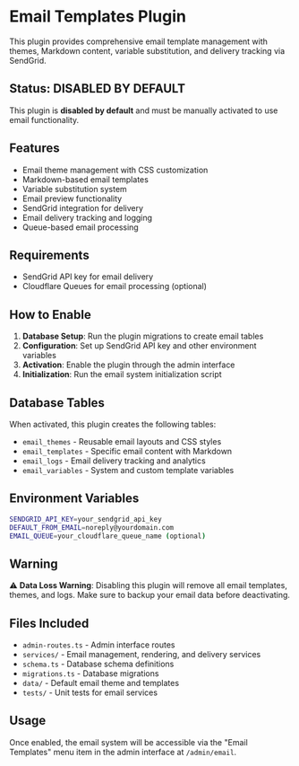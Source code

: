 # Email Templates Plugin

This plugin provides comprehensive email template management with themes, Markdown content, variable substitution, and delivery tracking via SendGrid.

## Status: DISABLED BY DEFAULT

This plugin is **disabled by default** and must be manually activated to use email functionality.

## Features

- Email theme management with CSS customization
- Markdown-based email templates  
- Variable substitution system
- Email preview functionality
- SendGrid integration for delivery
- Email delivery tracking and logging
- Queue-based email processing

## Requirements

- SendGrid API key for email delivery
- Cloudflare Queues for email processing (optional)

## How to Enable

1. **Database Setup**: Run the plugin migrations to create email tables
2. **Configuration**: Set up SendGrid API key and other environment variables
3. **Activation**: Enable the plugin through the admin interface
4. **Initialization**: Run the email system initialization script

## Database Tables

When activated, this plugin creates the following tables:

- `email_themes` - Reusable email layouts and CSS styles
- `email_templates` - Specific email content with Markdown
- `email_logs` - Email delivery tracking and analytics  
- `email_variables` - System and custom template variables

## Environment Variables

```bash
SENDGRID_API_KEY=your_sendgrid_api_key
DEFAULT_FROM_EMAIL=noreply@yourdomain.com
EMAIL_QUEUE=your_cloudflare_queue_name (optional)
```

## Warning

⚠️ **Data Loss Warning**: Disabling this plugin will remove all email templates, themes, and logs. Make sure to backup your email data before deactivating.

## Files Included

- `admin-routes.ts` - Admin interface routes
- `services/` - Email management, rendering, and delivery services
- `schema.ts` - Database schema definitions
- `migrations.ts` - Database migrations
- `data/` - Default email theme and templates
- `tests/` - Unit tests for email services

## Usage

Once enabled, the email system will be accessible via the "Email Templates" menu item in the admin interface at `/admin/email`.